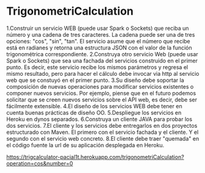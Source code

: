 # TrigonometriCalculation

1.Construir un servicio WEB (puede usar Spark o Sockets) que reciba un número y una cadena de tres caracteres. La cadena puede ser una de tres opciones: "cos", "sin", "tan". El servicio asume que el número que recibe está en radianes y retorna una estructura JSON con el valor de la función trigonométrica correspondiente. 
2.Construya otro servicio Web (puede usar Spark o Sockets) que sea una fachada del servicios construido en el primer punto. Es decir, este servicio recibe los mismos parámetros y regresa el mismo resultado, pero para hacer el cálculo debe invocar via http al servicio web que se constuyó en el primer punto.
3.Su diseño debe soportar la composición de nuevas operaciones para modificar servicios existentes o componer nuevos servicios. Por ejemplo, piense que en el futuro podemos solicitar que se creen nuevos servicios sobre  el API web, es decir,  debe ser fácilmente extensible.
4.El diseño de los servicios WEB debe tener en cuenta buenas prácticas de diseño OO.
5.Despliegue los servicios en Heroku en dynos separados.
6.Construya un cliente JAVA para probar los dos servicios.
7.El cliente y los servicios debe entregarlos en dos proyectos estructurado con Maven. El primero con el servicio fachada y el cliente. Y el segundo con el servicio web concreto.
8.El cliente debe traer "quemada" en el código fuente la url de su aplicación desplegada en Heroku.




https://trigcalculator-pacial1t.herokuapp.com/trigonometriCalculation?operation=cos&number=0

